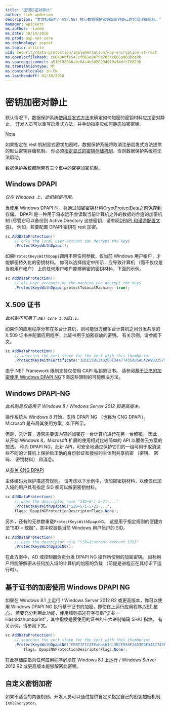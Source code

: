 ```yaml
---
title: "密钥加密对静止"
author: rick-anderson
description: "本文档概述了 ASP.NET 核心数据保护密钥加密对静止的实现详细信息。"
manager: wpickett
ms.author: riande
ms.date: 10/14/2016
ms.prod: asp.net-core
ms.technology: aspnet
ms.topic: article
uid: security/data-protection/implementation/key-encryption-at-rest
ms.openlocfilehash: c66430bfe547cf061e9e79a703ac665a968bbe0b
ms.sourcegitcommit: a510f38930abc84c4b302029d019a34dfe76823b
ms.translationtype: MT
ms.contentlocale: zh-CN
ms.lasthandoff: 01/30/2018
---
```

# <a name="key-encryption-at-rest"></a>密钥加密对静止

<a name="data-protection-implementation-key-encryption-at-rest"></a>

默认情况下，数据保护系统[使用启发式方法](xref:security/data-protection/configuration/default-settings)来确定如何加密的密钥材料应加密对静止。 开发人员可以重写启发式方法，并手动指定应如何静态加密密钥。

> [!NOTE]
> 如果指定在 rest 机制显式密钥加密时，数据保护系统将取消注册启发式方法提供的默认密钥存储机制。 你必须[指定显式的密钥存储机制](key-storage-providers.md#data-protection-implementation-key-storage-providers)，否则数据保护系统将无法启动。

<a name="data-protection-implementation-key-encryption-at-rest-providers"></a>

数据保护系统都附带有三个框中的密钥加密机制。

## <a name="windows-dpapi"></a>Windows DPAPI

*仅在 Windows 上，此机制是可用。*

当使用 Windows DPAPI 时，将通过加密密钥材料[CryptProtectData](https://msdn.microsoft.com/library/windows/desktop/aa380261(v=vs.85).aspx)之前保存到存储。 DPAPI 是一种用于将永远不会读取当前计算机之外的数据的合适的加密机制 (尽管它可以备份到 Active Directory 这些密钥，请参阅[DPAPI 和漫游配置文件](https://support.microsoft.com/kb/309408/#6))。 例如，若要配置 DPAPI 密钥在 rest 加密。

```csharp
sc.AddDataProtection()
    // only the local user account can decrypt the keys
    .ProtectKeysWithDpapi();
```

如果`ProtectKeysWithDpapi`调用不带任何参数，仅当前 Windows 用户帐户，才能解密持久化的密钥材料。 你可以选择指定中所示，应导致计算机 （而不仅仅是当前用户帐户） 上的任何用户帐户能够解密的密钥材料，下面的示例。

```csharp
sc.AddDataProtection()
    // all user accounts on the machine can decrypt the keys
    .ProtectKeysWithDpapi(protectToLocalMachine: true);
```

## <a name="x509-certificate"></a>X.509 证书

*此机制不可用于`.NET Core 1.0`或`1.1`。*

如果你的应用程序分布在多台计算机，则可能很方便多台计算机之间分发共享的 X.509 证书并配置应用程序，此证书用于加密存放的密钥。 有关示例，请参阅下文。

```csharp
sc.AddDataProtection()
    // searches the cert store for the cert with this thumbprint
    .ProtectKeysWithCertificate("3BCE558E2AD3E0E34A7743EAB5AEA2A9BD2575A0");
```

由于.NET Framework 限制支持仅使用 CAPI 私钥的证书。 请参阅[基于证书的加密使用 Windows DPAPI NG](#data-protection-implementation-key-encryption-at-rest-dpapi-ng)下面这些限制的可能解决方法。

<a name="data-protection-implementation-key-encryption-at-rest-dpapi-ng"></a>

## <a name="windows-dpapi-ng"></a>Windows DPAPI-NG

*此机制是仅适用于 Windows 8 / Windows Server 2012 和更高版本。*

操作系统从 Windows 8 开始，支持 DPAPI NG （也称为 CNG DPAPI）。 Microsoft 是布局其使用方案，如下所示。

   但是，云计算，通常需要该内容的加密在一台计算机进行在另一台解密。 因此，从开始 Windows 8，Microsoft 扩展的使用相对比较简单的 API 以覆盖云方案的想法。 称为 DPAPI NG，此新 API，可安全地通过保护它们的一组可用于取消这些不同的计算机上保护后正确的身份验证和授权的主体到共享机密 （密钥、 密码、 密钥材料） 和消息。

   从[有关 CNG DPAPI](https://msdn.microsoft.com/library/windows/desktop/hh706794(v=vs.85).aspx)

主体编码为保护描述符规则。 请考虑以下示例中，该加密密钥材料，以便仅已加入域的用户具有指定 SID 都可以解密密钥材料。

```csharp
sc.AddDataProtection()
    // uses the descriptor rule "SID=S-1-5-21-..."
    .ProtectKeysWithDpapiNG("SID=S-1-5-21-...",
    flags: DpapiNGProtectionDescriptorFlags.None);
```

另外，还有的无参数重载`ProtectKeysWithDpapiNG`。 这是用于指定规则的便捷方法"SID = 挖掘"，其中挖掘是当前 Windows 用户帐户的 SID。

```csharp
sc.AddDataProtection()
    // uses the descriptor rule "SID={current account SID}"
    .ProtectKeysWithDpapiNG();
```

在此方案中，AD 域控制器负责分发 DPAPI NG 操作所使用的加密密钥。 目标用户将能够解密从任何加入域的计算机的加密的负载 （前提是进程正在其标识下运行时）。

## <a name="certificate-based-encryption-with-windows-dpapi-ng"></a>基于证书的加密使用 Windows DPAPI NG

如果在 Windows 8.1 上运行 / Windows Server 2012 R2 或更高版本，你可以使用 Windows DPAPI NG 执行基于证书的加密，即使在上运行应用程序[.NET 核心](https://www.microsoft.com/net/core)。 若要充分利用此功能，使用规则描述符字符串"证书 = HashId:thumbprint"，其中指纹是要使用的证书的十六进制编码 SHA1 指纹。 有关示例，请参阅下文。

```csharp
sc.AddDataProtection()
    // searches the cert store for the cert with this thumbprint
    .ProtectKeysWithDpapiNG("CERTIFICATE=HashId:3BCE558E2AD3E0E34A7743EAB5AEA2A9BD2575A0",
        flags: DpapiNGProtectionDescriptorFlags.None);
```

在此存储库指向任何应用程序必须在 Windows 8.1 上运行 / Windows Server 2012 R2 或更高版本能够解密此密钥。

## <a name="custom-key-encryption"></a>自定义密钥加密

如果不适合的内置机制，开发人员可以通过提供自定义指定自己的密钥加密机制`IXmlEncryptor`。
